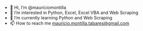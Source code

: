 - 👋 Hi, I’m @mauriciomontilla
- 👀 I’m interested in Python, Excel, Excel VBA and Web Scraping
- 🌱 I’m currently learning Python and Web Scraping
- 📫 How to reach me mauricio.montilla.tabares@gmail.com
